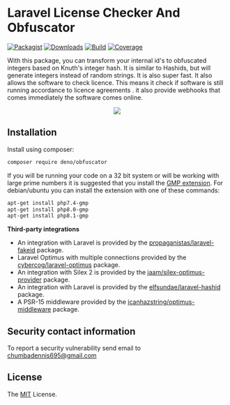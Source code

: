 # Laravel License Checker And Obfuscator

[![Packagist](https://badgen.net/packagist/v/jenssegers/optimus)](https://packagist.org/packages/deno/obfuscator)
[![Downloads](https://badgen.net/packagist/dt/jenssegers/optimus)](https://packagist.org/packages/deno/obfuscator/stats)
[![Build](https://github.com/jenssegers/optimus/workflows/tests/badge.svg)](https://github.com/deno/obfuscator/actions) 
[![Coverage](http://img.shields.io/coveralls/jenssegers/optimus.svg)](https://coveralls.io/r/deno/obfuscator?branch=master)

With this package, you can transform your internal id's to obfuscated integers based on Knuth's integer hash. It is similar to Hashids, but will generate integers instead of random strings. It is also super fast.
It also allows the software to check licence. This means it check if software is still running accordance to licence agreements . it also provide webhooks that comes immediately the software comes online.

<p align="center">
<img src="https://jenssegers.com/static/media/optimus.png">
</p>

## Installation

Install using composer:

```bash
composer require deno/obfuscator
```

If you will be running your code on a 32 bit system or will be working with large prime numbers it is suggested that you install the [GMP extension](http://php.net/manual/en/book.gmp.php). 
For debian/ubuntu you can install the extension with one of these commands:

```bash
apt-get install php7.4-gmp
apt-get install php8.0-gmp
apt-get install php8.1-gmp
```


**Third-party integrations**

* An integration with Laravel is provided by the [propaganistas/laravel-fakeid](https://packagist.org/packages/propaganistas/laravel-fakeid) package.
* Laravel Optimus with multiple connections provided by the [cybercog/laravel-optimus](https://github.com/cybercog/laravel-optimus) package.
* An integration with Silex 2 is provided by the [jaam/silex-optimus-provider](https://packagist.org/packages/jaam/silex-optimus-provider) package.
* An integration with Laravel is provided by the [elfsundae/laravel-hashid](https://github.com/ElfSundae/laravel-hashid) package.
* A PSR-15 middleware provided by the [icanhazstring/optimus-middleware](https://github.com/icanhazstring/optimus-middleware) package.

## Security contact information

To report a security vulnerability send email to chumbadennis695@gmail.com

## License

The [MIT](https://opensource.org/licenses/MIT) License.
